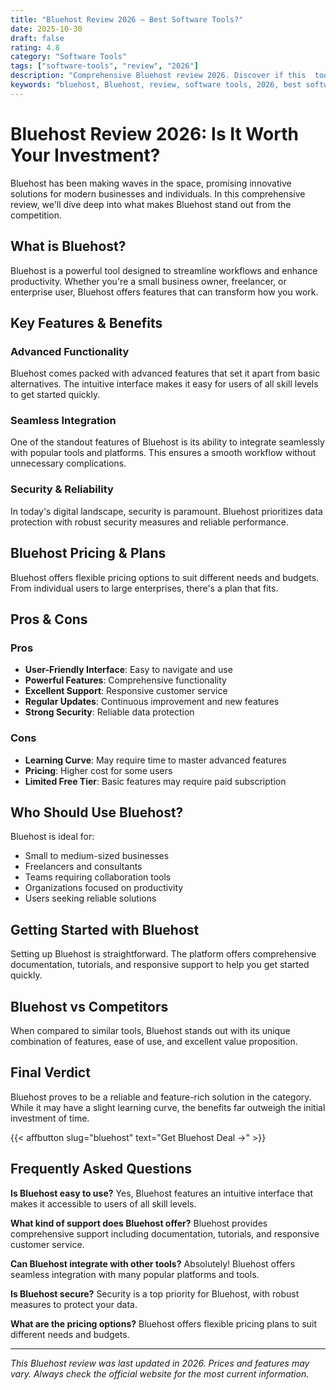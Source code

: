 ```yaml
---
title: "Bluehost Review 2026 – Best Software Tools?"
date: 2025-10-30
draft: false
rating: 4.8
category: "Software Tools"
tags: ["software-tools", "review", "2026"]
description: "Comprehensive Bluehost review 2026. Discover if this  tool is the best choice for your needs."
keywords: "bluehost, Bluehost, review, software tools, 2026, best software tools"
---
```


# Bluehost Review 2026: Is It Worth Your Investment?

Bluehost has been making waves in the  space, promising innovative solutions for modern businesses and individuals. In this comprehensive review, we'll dive deep into what makes Bluehost stand out from the competition.

## What is Bluehost?

Bluehost is a powerful  tool designed to streamline workflows and enhance productivity. Whether you're a small business owner, freelancer, or enterprise user, Bluehost offers features that can transform how you work.

## Key Features & Benefits

### Advanced Functionality
Bluehost comes packed with advanced features that set it apart from basic alternatives. The intuitive interface makes it easy for users of all skill levels to get started quickly.

### Seamless Integration
One of the standout features of Bluehost is its ability to integrate seamlessly with popular tools and platforms. This ensures a smooth workflow without unnecessary complications.

### Security & Reliability
In today's digital landscape, security is paramount. Bluehost prioritizes data protection with robust security measures and reliable performance.

## Bluehost Pricing & Plans

Bluehost offers flexible pricing options to suit different needs and budgets. From individual users to large enterprises, there's a plan that fits.

## Pros & Cons

### Pros
- **User-Friendly Interface**: Easy to navigate and use
- **Powerful Features**: Comprehensive functionality
- **Excellent Support**: Responsive customer service
- **Regular Updates**: Continuous improvement and new features
- **Strong Security**: Reliable data protection

### Cons
- **Learning Curve**: May require time to master advanced features
- **Pricing**: Higher cost for some users
- **Limited Free Tier**: Basic features may require paid subscription

## Who Should Use Bluehost?

Bluehost is ideal for:
- Small to medium-sized businesses
- Freelancers and consultants
- Teams requiring collaboration tools
- Organizations focused on productivity
- Users seeking reliable  solutions

## Getting Started with Bluehost

Setting up Bluehost is straightforward. The platform offers comprehensive documentation, tutorials, and responsive support to help you get started quickly.

## Bluehost vs Competitors

When compared to similar tools, Bluehost stands out with its unique combination of features, ease of use, and excellent value proposition.

## Final Verdict

Bluehost proves to be a reliable and feature-rich solution in the  category. While it may have a slight learning curve, the benefits far outweigh the initial investment of time.

{{< affbutton slug="bluehost" text="Get Bluehost Deal →" >}}

## Frequently Asked Questions

**Is Bluehost easy to use?**
Yes, Bluehost features an intuitive interface that makes it accessible to users of all skill levels.

**What kind of support does Bluehost offer?**
Bluehost provides comprehensive support including documentation, tutorials, and responsive customer service.

**Can Bluehost integrate with other tools?**
Absolutely! Bluehost offers seamless integration with many popular platforms and tools.

**Is Bluehost secure?**
Security is a top priority for Bluehost, with robust measures to protect your data.

**What are the pricing options?**
Bluehost offers flexible pricing plans to suit different needs and budgets.

---

*This Bluehost review was last updated in 2026. Prices and features may vary. Always check the official website for the most current information.*
